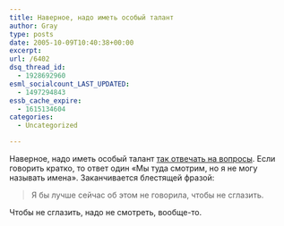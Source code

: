 ```yaml
---
title: Наверное, надо иметь особый талант
author: Gray
type: posts
date: 2005-10-09T10:40:38+00:00
excerpt:
url: /6402
dsq_thread_id:
  - 1928692960
esml_socialcount_LAST_UPDATED:
  - 1497294843
essb_cache_expire:
  - 1615134604
categories:
  - Uncategorized

---
```








Наверное, надо иметь особый талант <a href="http://www.rian.ru/interview/20051003/41584578.html" target="_blank">так отвечать на вопросы</a>. Если говорить кратко, то ответ один &#171;Мы туда смотрим, но я не могу называть имена&#187;. Заканчивается блестящей фразой:

> Я бы лучше сейчас об этом не говорила, чтобы не сглазить.

Чтобы не сглазить, надо не смотреть, вообще-то.